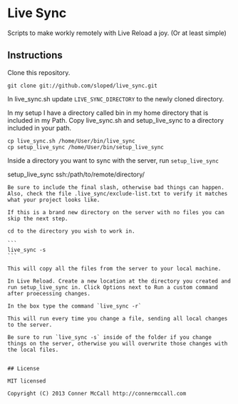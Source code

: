 # Live Sync

Scripts to make workly remotely with Live Reload a joy. (Or at least simple)

## Instructions

Clone this repository. 

```
git clone git://github.com/sloped/live_sync.git
```


In live_sync.sh update `LIVE_SYNC_DIRECTORY` to the newly cloned directory. 

In my setup I have a directory called bin in my home directory that is included in my Path. Copy live_sync.sh and setup_live_sync to a directory included in your path. 

```
cp live_sync.sh /home/User/bin/live_sync
cp setup_live_sync /home/User/bin/setup_live_sync
```
Inside a directory you want to sync with the server, run `setup_live_sync`

setup_live_sync ssh:/path/to/remote/directory/
````
Be sure to include the final slash, otherwise bad things can happen. Also, check the file .live_sync/exclude-list.txt to verify it matches what your project looks like. 

If this is a brand new directory on the server with no files you can skip the next step. 

cd to the directory you wish to work in. 

```
live_sync -s
```

This will copy all the files from the server to your local machine. 

In Live Reload. Create a new location at the directory you created and run setup_live_sync in. Click Options next to Run a custom command after proecessing changes. 

In the box type the command `live_sync -r` 

This will run every time you change a file, sending all local changes to the server. 

Be sure to run `live_sync -s` inside of the folder if you change things on the server, otherwise you will overwrite those changes with the local files. 


## License

MIT licensed

Copyright (C) 2013 Conner McCall http://connermccall.com